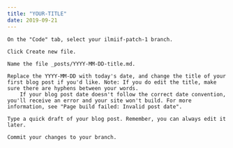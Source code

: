 ```yaml
---
title: "YOUR-TITLE"
date: 2019-09-21
---
```



    On the "Code" tab, select your ilmiif-patch-1 branch.

    Click Create new file.

    Name the file _posts/YYYY-MM-DD-title.md.

    Replace the YYYY-MM-DD with today's date, and change the title of your first blog post if you'd like. Note: If you do edit the title, make sure there are hyphens between your words.
        If your blog post date doesn't follow the correct date convention, you'll receive an error and your site won't build. For more information, see "Page build failed: Invalid post date".

    Type a quick draft of your blog post. Remember, you can always edit it later.

    Commit your changes to your branch.
